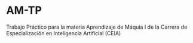 # AM-TP
Trabajo Práctico para la materia Aprendizaje de Máquia I de la Carrera de Especialización en Inteligencia Artificial (CEIA)
